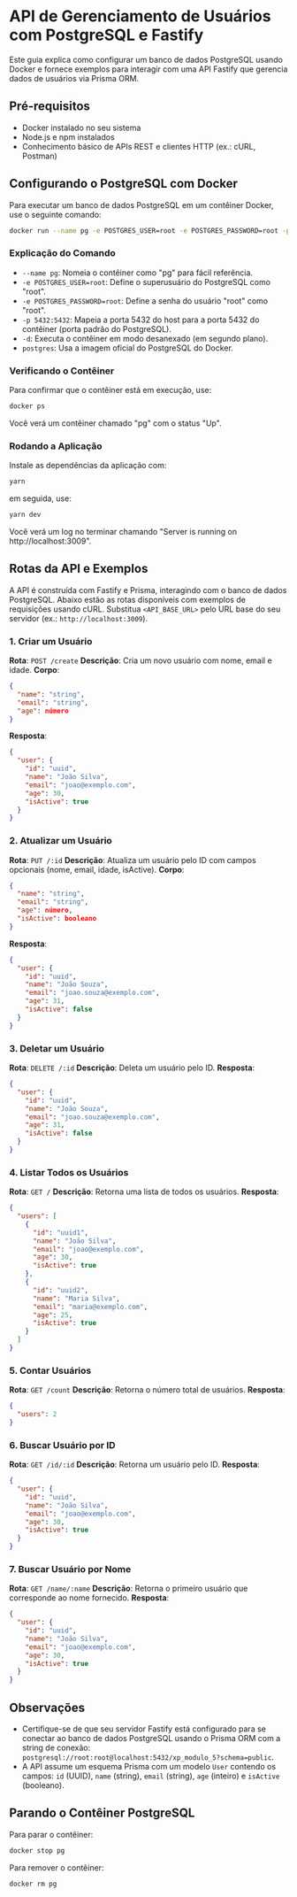 # API de Gerenciamento de Usuários com PostgreSQL e Fastify

Este guia explica como configurar um banco de dados PostgreSQL usando Docker e fornece exemplos para interagir com uma API Fastify que gerencia dados de usuários via Prisma ORM.

## Pré-requisitos

- Docker instalado no seu sistema
- Node.js e npm instalados
- Conhecimento básico de APIs REST e clientes HTTP (ex.: cURL, Postman)

## Configurando o PostgreSQL com Docker

Para executar um banco de dados PostgreSQL em um contêiner Docker, use o seguinte comando:

```bash
docker run --name pg -e POSTGRES_USER=root -e POSTGRES_PASSWORD=root -p 5432:5432 -d postgres
```

### Explicação do Comando
- `--name pg`: Nomeia o contêiner como "pg" para fácil referência.
- `-e POSTGRES_USER=root`: Define o superusuário do PostgreSQL como "root".
- `-e POSTGRES_PASSWORD=root`: Define a senha do usuário "root" como "root".
- `-p 5432:5432`: Mapeia a porta 5432 do host para a porta 5432 do contêiner (porta padrão do PostgreSQL).
- `-d`: Executa o contêiner em modo desanexado (em segundo plano).
- `postgres`: Usa a imagem oficial do PostgreSQL do Docker.

### Verificando o Contêiner
Para confirmar que o contêiner está em execução, use:
```bash
docker ps
```
Você verá um contêiner chamado "pg" com o status "Up".

### Rodando a Aplicação
Instale as dependências da aplicação com:
```bash
yarn
```

em seguida, use:

```bash
yarn dev
```
Você verá um log no terminar chamando "Server is running on http://localhost:3009".

## Rotas da API e Exemplos

A API é construída com Fastify e Prisma, interagindo com o banco de dados PostgreSQL. Abaixo estão as rotas disponíveis com exemplos de requisições usando cURL. Substitua `<API_BASE_URL>` pelo URL base do seu servidor (ex.: `http://localhost:3009`).

### 1. Criar um Usuário
**Rota**: `POST /create`
**Descrição**: Cria um novo usuário com nome, email e idade.
**Corpo**:
```json
{
  "name": "string",
  "email": "string",
  "age": número
}
```
**Resposta**:
```json
{
  "user": {
    "id": "uuid",
    "name": "João Silva",
    "email": "joao@exemplo.com",
    "age": 30,
    "isActive": true
  }
}
```

### 2. Atualizar um Usuário
**Rota**: `PUT /:id`
**Descrição**: Atualiza um usuário pelo ID com campos opcionais (nome, email, idade, isActive).
**Corpo**:
```json
{
  "name": "string",
  "email": "string",
  "age": número,
  "isActive": booleano
}
```
**Resposta**:
```json
{
  "user": {
    "id": "uuid",
    "name": "João Souza",
    "email": "joao.souza@exemplo.com",
    "age": 31,
    "isActive": false
  }
}
```

### 3. Deletar um Usuário
**Rota**: `DELETE /:id`
**Descrição**: Deleta um usuário pelo ID.
**Resposta**:
```json
{
  "user": {
    "id": "uuid",
    "name": "João Souza",
    "email": "joao.souza@exemplo.com",
    "age": 31,
    "isActive": false
  }
}
```

### 4. Listar Todos os Usuários
**Rota**: `GET /`
**Descrição**: Retorna uma lista de todos os usuários.
**Resposta**:
```json
{
  "users": [
    {
      "id": "uuid1",
      "name": "João Silva",
      "email": "joao@exemplo.com",
      "age": 30,
      "isActive": true
    },
    {
      "id": "uuid2",
      "name": "Maria Silva",
      "email": "maria@exemplo.com",
      "age": 25,
      "isActive": true
    }
  ]
}
```

### 5. Contar Usuários
**Rota**: `GET /count`
**Descrição**: Retorna o número total de usuários.
**Resposta**:
```json
{
  "users": 2
}
```

### 6. Buscar Usuário por ID
**Rota**: `GET /id/:id`
**Descrição**: Retorna um usuário pelo ID.
**Resposta**:
```json
{
  "user": {
    "id": "uuid",
    "name": "João Silva",
    "email": "joao@exemplo.com",
    "age": 30,
    "isActive": true
  }
}
```

### 7. Buscar Usuário por Nome
**Rota**: `GET /name/:name`
**Descrição**: Retorna o primeiro usuário que corresponde ao nome fornecido.
**Resposta**:
```json
{
  "user": {
    "id": "uuid",
    "name": "João Silva",
    "email": "joao@exemplo.com",
    "age": 30,
    "isActive": true
  }
}
```

## Observações
- Certifique-se de que seu servidor Fastify está configurado para se conectar ao banco de dados PostgreSQL usando o Prisma ORM com a string de conexão: `postgresql://root:root@localhost:5432/xp_modulo_5?schema=public`.
- A API assume um esquema Prisma com um modelo `User` contendo os campos: `id` (UUID), `name` (string), `email` (string), `age` (inteiro) e `isActive` (booleano).

## Parando o Contêiner PostgreSQL
Para parar o contêiner:
```bash
docker stop pg
```
Para remover o contêiner:
```bash
docker rm pg
```
